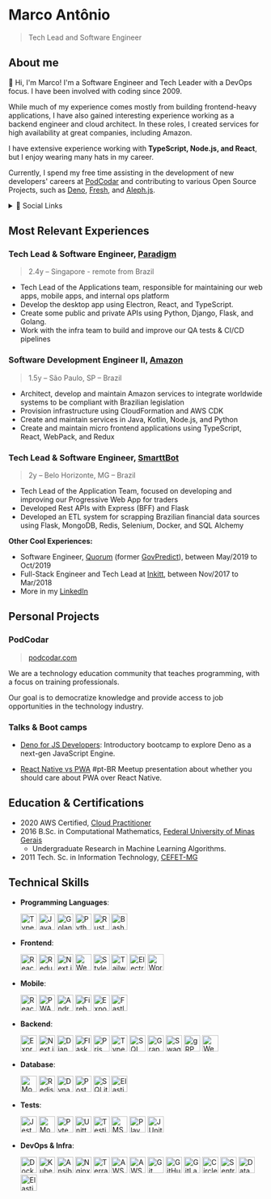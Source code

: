 # Marco Antônio

> Tech Lead and Software Engineer

## About me

👋 Hi, I'm Marco! I'm a Software Engineer and Tech Leader with a DevOps focus. I have been involved with coding since 2009.

While much of my experience comes mostly from building frontend-heavy applications, I have also gained interesting experience working as a backend engineer and cloud architect. In these roles, I created services for high availability at great companies, including Amazon.

I have extensive experience working with **TypeScript, Node.js, and React**, but I enjoy wearing many hats in my career.

Currently, I spend my free time assisting in the development of new developers' careers at [PodCodar](https://podcodar.com) and contributing to various Open Source Projects, such as [Deno](https://deno.land), [Fresh](https://fresh.deno.dev), and [Aleph.js](https://aleph.deno.dev).

<details>
  <summary>🔗 Social Links</summary>
  
  - [github.com/marco-souza](https://github.com/marco-souza)
  - [in/masouzajunior](https://linkedin.com/in/masouzajunior)
  - [ma.souza.junior@gmail.com](mailto://ma.souza.junior@gmail.com)
  - [stackoverflow.com/marco-antônio](https://stackoverflow.com/marco-antônio)
</details>

## Most Relevant Experiences

### Tech Lead & Software Engineer, [Paradigm](https://paradigm.co)
> 2.4y – Singapore - remote from Brazil

- Tech Lead of the Applications team, responsible for maintaining our web apps, mobile apps, and internal ops platform
- Develop the desktop app using Electron, React, and TypeScript.
- Create some public and private APIs using Python, Django, Flask, and Golang.
- Work with the infra team to build and improve our QA tests & CI/CD pipelines

### Software Development Engineer II, [Amazon](https://amazon.com)
> 1.5y – São Paulo, SP – Brazil

- Architect, develop and maintain Amazon services to integrate worldwide systems to be compliant with Brazilian legislation
- Provision infrastructure using CloudFormation and AWS CDK
- Create and maintain services in Java, Kotlin, Node.js, and Python
- Create and maintain micro frontend applications using TypeScript, React, WebPack, and Redux

### Tech Lead & Software Engineer, [SmarttBot](https://smarttBot.com)
> 2y – Belo Horizonte, MG – Brazil

- Tech Lead of the Application Team, focused on developing and improving our Progressive Web App for traders
- Developed Rest APIs with Express (BFF) and Flask
- Developed an ETL system for scrapping Brazilian financial data sources using Flask, MongoDB, Redis, Selenium, Docker, and SQL Alchemy

**Other Cool Experiences:**

- Software Engineer, [Quorum](https://quorum.us) (former [GovPredict](https://govpredict.com)), between May/2019 to Oct/2019
- Full-Stack Engineer and Tech Lead at [Inkitt](https://inkitt.com), between Nov/2017 to Mar/2018
- More in my [LinkedIn](https://linkedin.com/in/masouzajunior)


## Personal Projects

### PodCodar
> [podcodar.com](https://podcodar.com)  

We are a technology education community that teaches programming, with a focus on training professionals.

Our goal is to democratize knowledge and provide access to job opportunities in the technology industry.

### Talks & Boot camps

- [Deno for JS Developers](https://marco-souza.notion.site/Deno-for-developers-f2e716b0697747159071a1b4b7d2d3b8):
Introductory bootcamp to explore Deno as a next-gen JavaScript Engine.

- [React Native vs PWA](https://github.com/marco-souza) #pt-BR 
Meetup presentation about whether you should care about PWA over React Native.

## Education & Certifications

- 2020 AWS Certified, [Cloud Practitioner](https://www.credly.com/badges/3e20fa2f-07c9-40aa-b486-9fbdaaef40fb?source=linked_in_profile)
- 2016 B.Sc. in Computational Mathematics, [Federal University of Minas Gerais](https://ufmg.br/)
  -  Undergraduate Research in Machine Learning Algorithms.
- 2011 Tech. Sc. in Information Technology, [CEFET-MG](https://www.cefetmg.br/)

## Technical Skills
  
- **Programming Languages**:

  <a href="https://www.typescriptlang.org/" target="_blank" title="TypeScript"><img src="https://cdn.jsdelivr.net/gh/devicons/devicon/icons/typescript/typescript-original.svg" width="32" height="32" alt="TypeScript"></a>
  <a href="https://developer.mozilla.org/en-US/docs/Web/JavaScript" target="_blank" title="JavaScript"><img src="https://cdn.jsdelivr.net/gh/devicons/devicon/icons/javascript/javascript-original.svg" width="32" height="32" alt="JavaScript"></a>
  <a href="https://golang.org/" target="_blank" title="Golang"><img src="https://cdn.jsdelivr.net/gh/devicons/devicon/icons/go/go-original.svg" width="32" height="32" alt="Golang"></a>
  <a href="https://www.python.org/" target="_blank" title="Python"><img src="https://cdn.jsdelivr.net/gh/devicons/devicon/icons/python/python-original.svg" width="32" height="32" alt="Python"></a>
  <a href="https://www.rust-lang.org/" target="_blank" title="Rust"><img src="https://cdn.jsdelivr.net/gh/devicons/devicon/icons/rust/rust-plain.svg" width="32" height="32" alt="Rust"></a>
  <a href="https://www.gnu.org/software/bash/" target="_blank" title="Bash"><img src="https://cdn.jsdelivr.net/gh/devicons/devicon/icons/bash/bash-original.svg" width="32" height="32" alt="Bash"></a>


- **Frontend**: 

  <a href="https://reactjs.org/" target="_blank" title="React"><img src="https://cdn.jsdelivr.net/gh/devicons/devicon/icons/react/react-original.svg" width="32" height="32" alt="React"></a>
  <a href="https://redux.js.org/" target="_blank" title="Redux"><img src="https://cdn.jsdelivr.net/gh/devicons/devicon/icons/redux/redux-original.svg" width="32" height="32" alt="Redux"></a>
  <a href="https://nextjs.org/" target="_blank" title="Next.js"><img src="https://cdn.jsdelivr.net/gh/devicons/devicon/icons/nextjs/nextjs-line.svg" width="32" height="32" alt="Next.js"></a>
  <a href="https://webpack.js.org/" target="_blank" title="Webpack"><img src="https://cdn.jsdelivr.net/gh/devicons/devicon/icons/webpack/webpack-original.svg" width="32" height="32" alt="Webpack"></a>
  <a href="https://styled-components.com/" target="_blank" title="Styled Components"><img src="https://styled-components.com/logo.png" width="32" height="32" alt="Styled Components"></a>
  <a href="https://tailwindcss.com/" target="_blank"><img src="https://cdn.jsdelivr.net/gh/devicons/devicon/icons/tailwindcss/tailwindcss-plain.svg" width="32" height="32" alt="Tailwind CSS"></a>
  <a href="https://electronjs.org/" target="_blank" title="Electron"><img src="https://cdn.jsdelivr.net/gh/devicons/devicon/icons/electron/electron-original.svg" width="32" height="32" alt="Electron"></a>
  <a href="https://developers.google.com/web/tools/workbox" target="_blank" title="Service Worker"><img src="https://cdn.worldvectorlogo.com/logos/workbox-1.svg" width="32" height="32" alt="Workbox"></a>

- **Mobile**: 

  <a href="https://reactnative.dev/" target="_blank" title="React Native"><img src="https://cdn.jsdelivr.net/gh/devicons/devicon/icons/react/react-original.svg" width="32" height="32" alt="React Native"></a>
  <a href="https://developer.mozilla.org/en-US/docs/Web/Progressive_web_apps" target="_blank" title="PWA"><img src="https://cdn.jsdelivr.net/gh/devicons/devicon/icons/chrome/chrome-original.svg" width="32" height="32" alt="PWA"></a>
  <a href="https://www.android.com/" target="_blank" title="Android"><img src="https://cdn.jsdelivr.net/gh/devicons/devicon/icons/android/android-original.svg" width="32" height="32" alt="Android"></a>
  <a href="https://firebase.google.com/" target="_blank" title="Firebase"><img src="https://cdn.jsdelivr.net/gh/devicons/devicon/icons/firebase/firebase-plain.svg" width="32" height="32" alt="Firebase"></a>
  <a href="https://expo.dev/" target="_blank" title="Expo"><img src="https://avatars.githubusercontent.com/u/12504344?s=200&v=4" width="32" height="32" alt="Expo"></a>
  <a href="https://docs.fastlane.tools/" target="_blank" title="Fastlane"><img src="https://avatars.githubusercontent.com/u/11098337?s=200&v=4" width="32" height="32" alt="Fastlane"></a>

- **Backend**:

  <a href="https://expressjs.com/" title="Express" target="_blank"><img src="https://cdn.jsdelivr.net/gh/devicons/devicon/icons/express/express-original.svg" width="32" height="32" alt="Express"></a>
  <a href="https://nextjs.org/" title="Next.js" target="_blank"><img src="https://cdn.jsdelivr.net/gh/devicons/devicon/icons/nextjs/nextjs-line.svg" width="32" height="32" alt="Next.js"></a>
  <a href="https://www.djangoproject.com/" title="Django" target="_blank"><img src="https://www.svgrepo.com/show/353657/django-icon.svg" width="32" height="32" alt="Django"></a>
  <a href="https://flask.palletsprojects.com/" title="Flask" target="_blank"><img src="https://cdn.jsdelivr.net/gh/devicons/devicon/icons/flask/flask-original.svg" width="32" height="32" alt="Flask"></a>
  <a href="https://www.prisma.io/" title="Prisma" target="_blank"><img src="https://cdn.sanity.io/images/o0o2tn5x/production/066bc681e418978fc74c7496c47f11ecb5dd45e2-100x100.svg" width="32" height="32" alt="Prisma"></a>
  <a href="https://typeorm.io/" title="TypeORM" target="_blank"><img src="https://avatars.githubusercontent.com/u/20165699?s=200&v=4" width="32" height="32" alt="TypeORM"></a>
  <a href="https://www.sqlalchemy.org/" title="SQLAlchemy" target="_blank"><img src="https://cdn.jsdelivr.net/gh/devicons/devicon/icons/sqlalchemy/sqlalchemy-original.svg" width="32" height="32" alt="SQLAlchemy"></a>
  <a href="https://graphql.org/" target="_blank" title="GraphQL"><img src="https://cdn.jsdelivr.net/gh/devicons/devicon/icons/graphql/graphql-plain.svg" width="32" height="32" alt="GraphQL"></a>
  <a href="https://swagger.io/" title="Swagger" target="_blank"><img src="https://www.svgrepo.com/show/354420/swagger.svg" width="32" height="32" alt="Swagger"></a>
  <a href="https://grpc.io/" title="gRPC" target="_blank"><img src="https://avatars.githubusercontent.com/u/7802525?s=200&v=4" width="32" height="32" alt="gRPC"></a>
  <a href="https://socket.io/" title="Web Sockets" target="_blank"><img src="https://cdn.jsdelivr.net/gh/devicons/devicon/icons/socketio/socketio-original.svg" width="32" height="32" alt="Web Sockets"></a>

- **Database**:

  <a href="https://www.mongodb.com/" target="_blank" title="MongoDB"><img src="https://cdn.jsdelivr.net/gh/devicons/devicon/icons/mongodb/mongodb-original.svg" width="32" height="32" alt="MongoDB"></a>
  <a href="https://redis.io/" target="_blank" title="Redis"><img src="https://cdn.jsdelivr.net/gh/devicons/devicon/icons/redis/redis-original.svg" width="32" height="32" alt="Redis"></a>
  <a href="https://aws.amazon.com/dynamodb/" target="_blank" title="DynamoDB"><img src="https://static.cdnlogo.com/logos/a/89/aws-dynamodb.svg" width="32" height="32" alt="DynamoDB"></a>
  <a href="https://www.postgresql.org/" target="_blank" title="PostgreSQL"><img src="https://cdn.jsdelivr.net/gh/devicons/devicon/icons/postgresql/postgresql-original.svg" width="32" height="32" alt="PostgreSQL"></a>
  <a href="https://www.sqlite.org/index.html" target="_blank" title="SQLite"><img src="https://cdn.jsdelivr.net/gh/devicons/devicon/icons/sqlite/sqlite-original.svg" width="32" height="32" alt="SQLite"></a>
  <a href="https://www.elastic.co/" target="_blank" title="Elasticsearch"><img src="https://images.contentstack.io/v3/assets/bltefdd0b53724fa2ce/blt5d10f3a91df97d15/620a9ac8849cd422f315b83d/logo-elastic-vertical-reverse.svg" width="32" height="32" alt="Elasticsearch"></a>

- **Tests**:

  <a href="https://jestjs.io/" target="_blank" title="Jest"><img src="https://cdn.jsdelivr.net/gh/devicons/devicon/icons/jest/jest-plain.svg" width="32" height="32" alt="Jest"></a>
  <a href="https://mochajs.org/" target="_blank" title="Mocha"><img src="https://cdn.jsdelivr.net/gh/devicons/devicon/icons/mocha/mocha-plain.svg" width="32" height="32" alt="Mocha"></a>
  <a href="https://pytest.org/" target="_blank" title="Pytest"><img src="https://cdn.jsdelivr.net/gh/devicons/devicon/icons/pytest/pytest-plain.svg" width="32" height="32" alt="Pytest"></a>
  <a href="https://docs.python.org/3/library/unittest.html" target="_blank" title="Unittest"><img src="https://cdn.jsdelivr.net/gh/devicons/devicon/icons/python/python-original.svg" width="32" height="32" alt="Unittest"></a>
  <a href="https://testing-library.com/" target="_blank" title="Testing Library"><img src="https://avatars.githubusercontent.com/u/49996085?s=200&v=4" width="32" height="32" alt="Testing Library"></a>
  <a href="https://mswjs.io/" target="_blank" title="MSW"><img src="https://avatars.githubusercontent.com/u/64637271?s=200&v=4" width="32" height="32" alt="MSW"></a>
  <a href="https://playwright.dev/" target="_blank" title="Playwright"><img src="https://playwright.dev/img/playwright-logo.svg" width="32" height="32" alt="Playwright"></a>
  <a href="https://junit.org/" target="_blank" title="JUnit"><img src="https://cdn.jsdelivr.net/gh/devicons/devicon/icons/java/java-plain.svg" width="32" height="32" alt="JUnit"></a>

- **DevOps & Infra**:

  <a href="https://www.docker.com/" target="_blank" title="Docker"><img src="https://cdn.jsdelivr.net/gh/devicons/devicon/icons/docker/docker-original.svg" width="32" height="32" alt="Docker"></a>
  <a href="https://kubernetes.io/" target="_blank" title="Kubernetes"><img src="https://cdn.jsdelivr.net/gh/devicons/devicon/icons/kubernetes/kubernetes-plain.svg" width="32" height="32" alt="Kubernetes"></a>
  <a href="https://www.ansible.com/" target="_blank" title="Ansible"><img src="https://cdn.jsdelivr.net/gh/devicons/devicon/icons/ansible/ansible-original.svg" width="32" height="32" alt="Ansible"></a>
  <a href="https://nginx.org/" target="_blank" title="Nginx"><img src="https://cdn.jsdelivr.net/gh/devicons/devicon/icons/nginx/nginx-original.svg" width="32" height="32" alt="Nginx"></a>
  <a href="https://www.terraform.io/" target="_blank" title="Terraform"><img src="https://cdn.jsdelivr.net/gh/devicons/devicon/icons/terraform/terraform-plain.svg" width="32" height="32" alt="Terraform"></a>
  <a href="https://aws.amazon.com/" target="_blank" title="AWS services"><img src="https://avatars.githubusercontent.com/u/2232217?s=200&v=4" width="32" height="32" alt="AWS services"></a>
  <a href="https://docs.aws.amazon.com/cdk/latest/guide/home.html" target="_blank" title="AWS CDK"><img src="https://cdn.jsdelivr.net/gh/devicons/devicon/icons/amazonwebservices/amazonwebservices-original.svg" width="32" height="32" alt="AWS CDK"></a>
  <a href="https://git-scm.com/" target="_blank" title="Git"><img src="https://cdn.jsdelivr.net/gh/devicons/devicon/icons/git/git-original.svg" width="32" height="32" alt="Git"></a>
  <a href="https://github.com/features/actions" target="_blank" title="GitHub Actions"><img src="https://cdn.jsdelivr.net/gh/devicons/devicon/icons/github/github-original.svg" width="32" height="32" alt="GitHub Actions"></a>
  <a href="https://about.gitlab.com/stages-devops-lifecycle/continuous-integration/" target="_blank" title="GitLab CI"><img src="https://cdn.jsdelivr.net/gh/devicons/devicon/icons/gitlab/gitlab-original.svg" width="32" height="32" alt="GitLab CI"></a>
  <a href="https://circleci.com/" target="_blank" title="Circle CI"><img src="https://cdn.jsdelivr.net/gh/devicons/devicon/icons/circleci/circleci-plain.svg" width="32" height="32" alt="Circle CI"></a>
  <a href="https://sentry.io/" target="_blank" title="Sentry"><img src="https://avatars.githubusercontent.com/u/1396951?s=200&v=4" width="32" height="32" alt="Sentry"></a>
  <a href="https://www.datadoghq.com/" target="_blank" title="Datadog"><img src="https://avatars.githubusercontent.com/u/365230?s=200&v=4" width="32" height="32" alt="Datadog"></a>
  <a href="https://www.elastic.co/" target="_blank" title="Elastic Stack"><img src="https://images.contentstack.io/v3/assets/bltefdd0b53724fa2ce/blt5d10f3a91df97d15/620a9ac8849cd422f315b83d/logo-elastic-vertical-reverse.svg" width="32" height="32" alt="Elastic Stack"></a>
